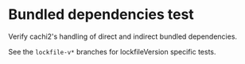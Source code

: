 # Bundled dependencies test

Verify cachi2's handling of direct and indirect bundled dependencies.

See the `lockfile-v*` branches for lockfileVersion specific tests.
